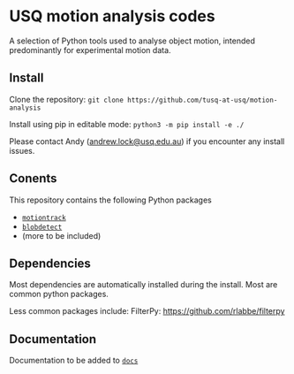 # USQ motion analysis codes

A selection of Python tools used to analyse object motion, intended predominantly for experimental motion data.

## Install

Clone the repository:
`git clone https://github.com/tusq-at-usq/motion-analysis`

Install using pip in editable mode:
`python3 -m pip install -e ./`

Please contact Andy (andrew.lock@usq.edu.au) if you encounter any install issues.

## Conents

This repository contains the following Python packages

* [`motiontrack`](/src/motiontrack/README.md)
* [`blobdetect`](/src/blobdetect/README.md)
* (more to be included)

## Dependencies 

Most dependencies are automatically installed during the install. Most are common python packages.

Less common packages include:
FilterPy: https://github.com/rlabbe/filterpy

## Documentation 

Documentation to be added to [`docs`](/docs/)

